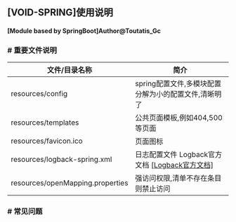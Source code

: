 ## [VOID-SPRING]使用说明

#### [Module based by SpringBoot]Author@Toutatis_Gc

### # 重要文件说明

| 文件/目录名称                    | 简介                                                         |
| -------------------------------- | ------------------------------------------------------------ |
| resources/config                 | spring配置文件,多模块配置分解为小的配置文件,清晰明了         |
| resources/templates              | 公共页面模板,例如404,500等页面                               |
| resources/favicon.ico            | 页面图标                                                     |
| resources/logback-spring.xml     | 日志配置文件 Logback官方文档 [[Logback官方文档]](https://logback.qos.ch/documentation.html) |
| resources/openMapping.properties | 强访问权限,清单不存在条目则禁止访问                          |



### # 常见问题